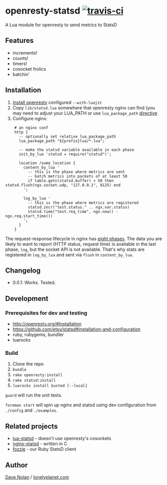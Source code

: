 # openresty-statsd [![travis-ci](https://secure.travis-ci.org/lonelyplanet/openresty-statsd.png)](https://secure.travis-ci.org/lonelyplanet/openresty-statsd)

A Lua module for openresty to send metrics to StatsD

## Features

* increments!
* counts!
* timers!
* cosocket frolics
* batchin'

## Installation

1. [Install openresty](http://openresty.org) configured `--with-luajit`
2. Copy `lib/statsd.lua` somewhere that openresty nginx can find (you may need to adjust your LUA_PATH or use `lua_package_path` [directive](http://wiki.nginx.org/HttpLuaModule#lua_package_path)
3. Configure nginx:

```
    # an nginx conf
    http {
      -- optionally set relative lua_package_path
      lua_package_path "${prefix}lua/*.lua";

      -- make the statsd variable available in each phase
      init_by_lua 'statsd = require("statsd")';

      location /some_location {
        content_by_lua '
          -- this is the phase where metrics are sent
          -- batch metrics into packets of at least 50
          if table.getn(statsd.buffer) > 50 then statsd.flush(ngx.socket.udp, "127.0.0.1", 8125) end
        ';

        log_by_lua '
          -- this is the phase where metrics are registered
          statsd.incr("test.status." .. ngx.var.status)
          statsd.time("test.req_time", ngx.now() - ngx.req.start_time())
        ';
      }
    }
```

The request-response lifecycle in nginx has [eight phases](http://wiki.nginx.org/HttpLuaModule#ngx.get_phase). The data you are likely to want to report (HTTP status, request time) is available in the last phase, `log`, but the socket API is not available. That's why stats are registered in `log_by_lua` and sent via `flush` in `content_by_lua`.

## Changelog

* 0.0.1: Works. Tested.

## Development

### Prerequisites for dev and testing

* http://openresty.org/#Installation
* https://github.com/etsy/statsd#installation-and-configuration
* ruby, rubygems, bundler
* luarocks

### Build

1. Clone the repo
2. `bundle`
3. `rake openresty:install`
4. `rake statsd:install`
5. `luarocks install busted [--local]`

`guard` will run the unit tests.

`foreman start` will spin up nginx and statsd using dev configuration from `./config` and `./examples`.

## Related projects

* [lua-statsd](https://github.com/cwarden/lua-statsd) - doesn't use openresty's cosockets
* [nginx-statsd](https://github.com/zebrafishlabs/nginx-statsd) - written in C
* [fozzie](https://github.com/lonelyplanet/fozzie) - our Ruby StatsD client

## Author

[Dave Nolan](http://kapoq.com) / [lonelyplanet.com](http://www.lonelyplanet.com)
